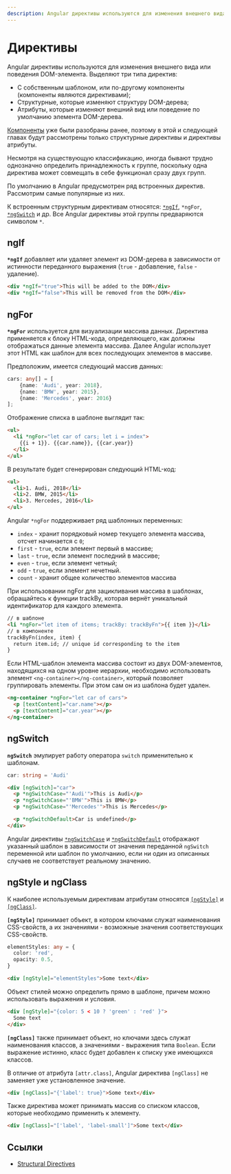```yaml
---
description: Angular директивы используются для изменения внешнего вида или поведения DOM-элемента
---
```


# Директивы

Angular директивы используются для изменения внешнего вида или поведения DOM-элемента. Выделяют три типа директив:

- С собственным шаблоном, или по-другому компоненты (компоненты являются директивами);
- Структурные, которые изменяют структуру DOM-дерева;
- Атрибуты, которые изменяют внешний вид или поведение по умолчанию элемента DOM-дерева.

[Компоненты](angular-components.md) уже были разобраны ранее, поэтому в этой и следующей главах будут рассмотрены только структурные директивы и директивы атрибуты.

Несмотря на существующую классификацию, иногда бывают трудно однозначно определить принадлежность к группе, поскольку одна директива может совмещать в себе функционал сразу двух групп.

По умолчанию в Angular предусмотрен ряд встроенных директив. Рассмотрим самые популярные из них.

К встроенным структурным директивам относятся: [`*ngIf`](https://angular.io/api/common/NgIf), `*ngFor`, [`*ngSwitch`](https://angular.io/api/common/NgSwitch) и др. Все Angular директивы этой группы предваряются символом `*`.

## ngIf

**`*ngIf`** добавляет или удаляет элемент из DOM-дерева в зависимости от истинности переданного выражения (`true` - добавление, `false` - удаление).

```html
<div *ngIf="true">This will be added to the DOM</div>
<div *ngIf="false">This will be removed from the DOM</div>
```

## ngFor

**`*ngFor`** используется для визуализации массива данных. Директива применяется к блоку HTML-кода, определяющего, как должны отображаться данные элемента массива. Далее Angular использует этот HTML как шаблон для всех последующих элементов в массиве.

Предположим, имеется следующий массив данных:

```ts
cars: any[] = [
	{name: 'Audi', year: 2018},
	{name: 'BMW', year: 2015},
	{name: 'Mercedes', year: 2016}
];
```

Отображение списка в шаблоне выглядит так:

```html
<ul>
  <li *ngFor="let car of cars; let i = index">
    {{i + 1}}. {{car.name}}, {{car.year}}
  </li>
</ul>
```

В результате будет сгенерирован следующий HTML-код:

```html
<ul>
  <li>1. Audi, 2018</li>
  <li>2. BMW, 2015</li>
  <li>3. Mercedes, 2016</li>
</ul>
```

Angular `*ngFor` поддерживает ряд шаблонных переменных:

- `index` - хранит порядковый номер текущего элемента массива, отсчет начинается с `0`;
- `first` - `true`, если элемент первый в массиве;
- `last` - `true`, если элемент последний в массиве;
- `even` - `true`, если элемент четный;
- `odd` - `true`, если элемент нечетный.
- `count` - хранит общее количество элементов массива

При использовании ngFor для зацикливания массива в шаблонах, обращайтесь к функции trackBy, которая вернёт уникальный идентификатор для каждого элемента.

```html
// в шаблоне
<li *ngFor="let item of items; trackBy: trackByFn">{{ item }}</li>
// в компоненте
trackByFn(index, item) {   
  return item.id; // unique id corresponding to the item
}
```

Если HTML-шаблон элемента массива состоит из двух DOM-элементов, находящихся на одном уровне иерархии, необходимо использовать элемент `<ng-container></ng-container>`, который позволяет группировать элементы. При этом сам он из шаблона будет удален.

```html
<ng-container *ngFor="let car of cars">
  <p [textContent]="car.name"></p>
  <p [textContent]="car.year"></p>
</ng-container>
```

## ngSwitch

**`ngSwitch`** эмулирует работу оператора `switch` применительно к шаблонам.

```ts
car: string = 'Audi'
```

```html
<div [ngSwitch]="car">
  <p *ngSwitchCase="'Audi'">This is Audi</p>
  <p *ngSwitchCase="'BMW'">This is BMW</p>
  <p *ngSwitchCase="'Mercedes'">This is Mercedes</p>

  <p *ngSwitchDefault>Car is undefined</p>
</div>
```

Angular директивы [`*ngSwitchCase`](https://angular.io/api/common/NgSwitchCase) и [`*ngSwitchDefault`](https://angular.io/api/common/NgSwitchDefault) отображают указанный шаблон в зависимости от значения переданной `ngSwitch` переменной или шаблон по умолчанию, если ни один из описанных случаев не соответствует реальному значению.

## ngStyle и ngClass

К наиболее используемым директивам атрибутам относятся [`[ngStyle]`](https://angular.io/api/common/NgStyle) и [`[ngClass]`](https://angular.io/api/common/NgClass).

**`[ngStyle]`** принимает объект, в котором ключами служат наименования CSS-свойств, а их значениями - возможные значения соответствующих CSS-свойств.

```ts
elementStyles: any = {
  color: 'red',
  opacity: 0.5,
}
```

```html
<div [ngStyle]="elementStyles">Some text</div>
```

Объект стилей можно определить прямо в шаблоне, причем можно использовать выражения и условия.

```html
<div [ngStyle]="{color: 5 < 10 ? 'green' : 'red' }">
  Some text
</div>
```

**`[ngClass]`** также принимает объект, но ключами здесь служат наименования классов, а значениями - выражения типа `Boolean`. Если выражение истинно, класс будет добавлен к списку уже имеющихся классов.

В отличие от атрибута `[attr.class]`, Angular директива `[ngClass]` не заменяет уже установленное значение.

```html
<div [ngClass]="{'label': true}">Some text</div>
```

Также директива может принимать массив со списком классов, которые необходимо применить к элементу.

```html
<div [ngClass]="['label', 'label-small']">Some text</div>
```

## Ссылки

- [Structural Directives](https://angular.io/guide/structural-directives)
